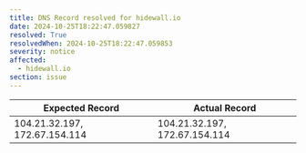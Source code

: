```yaml
---
title: DNS Record resolved for hidewall.io
date: 2024-10-25T18:22:47.059827
resolved: True
resolvedWhen: 2024-10-25T18:22:47.059853
severity: notice
affected:
  - hidewall.io
section: issue
---
```


| Expected Record  | Actual Record  |
|------------------|----------------|
| 104.21.32.197, 172.67.154.114 | 104.21.32.197, 172.67.154.114 |
